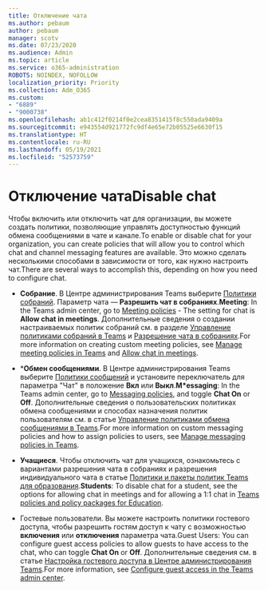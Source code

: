 ```yaml
---
title: Отключение чата
ms.author: pebaum
author: pebaum
manager: scotv
ms.date: 07/23/2020
ms.audience: Admin
ms.topic: article
ms.service: o365-administration
ROBOTS: NOINDEX, NOFOLLOW
localization_priority: Priority
ms.collection: Adm_O365
ms.custom:
- "6889"
- "9000738"
ms.openlocfilehash: ab1c412f0214f0e2cea8351415f8c550ada9409a
ms.sourcegitcommit: e943554d921772fc9df4e65e72b05525e6630f15
ms.translationtype: HT
ms.contentlocale: ru-RU
ms.lasthandoff: 05/19/2021
ms.locfileid: "52573759"
---
```

# <a name="disable-chat"></a><span data-ttu-id="dc35c-102">Отключение чата</span><span class="sxs-lookup"><span data-stu-id="dc35c-102">Disable chat</span></span>

<span data-ttu-id="dc35c-103">Чтобы включить или отключить чат для организации, вы можете создать политики, позволяющие управлять доступностью функций обмена сообщениями в чате и канале.</span><span class="sxs-lookup"><span data-stu-id="dc35c-103">To enable or disable chat for your organization, you can create policies that will allow you to control which chat and channel messaging features are available.</span></span> <span data-ttu-id="dc35c-104">Это можно сделать несколькими способами в зависимости от того, как нужно настроить чат.</span><span class="sxs-lookup"><span data-stu-id="dc35c-104">There are several ways to accomplish this, depending on how you need to configure chat.</span></span>

- <span data-ttu-id="dc35c-105">**Собрание**. В Центре администрирования Teams выберите [Политики собраний](https://admin.teams.microsoft.com/). Параметр чата — **Разрешить чат в собраниях**.</span><span class="sxs-lookup"><span data-stu-id="dc35c-105">**Meeting**: In the Teams admin center, go to [Meeting policies](https://admin.teams.microsoft.com/) - The setting for chat is **Allow chat in meetings**.</span></span> <span data-ttu-id="dc35c-106">Дополнительные сведения о создании настраиваемых политик собраний см. в разделе [Управление политиками собраний в Teams](/microsoftteams/meeting-policies-in-teams) и [Разрешение чата в собраниях](/microsoftteams/meeting-policies-in-teams#allow-chat-in-meetings).</span><span class="sxs-lookup"><span data-stu-id="dc35c-106">For more information on creating custom meeting policies, see [Manage meeting policies in Teams](/microsoftteams/meeting-policies-in-teams) and [Allow chat in meetings](/microsoftteams/meeting-policies-in-teams#allow-chat-in-meetings).</span></span>

- <span data-ttu-id="dc35c-107">\***Обмен сообщениями**. В Центре администрирования Teams выберите [Политики сообщений](https://admin.teams.microsoft.com/) и установите переключатель для параметра "Чат" в положение **Вкл** или **Выкл**.</span><span class="sxs-lookup"><span data-stu-id="dc35c-107">**M\*essaging**: In the Teams admin center, go to [Messaging policies](https://admin.teams.microsoft.com/), and toggle **Chat On** or **Off**.</span></span> <span data-ttu-id="dc35c-108">Дополнительные сведения о пользовательских политиках обмена сообщениями и способах назначения политик пользователям см. в статье [Управление политиками обмена сообщениями в Teams](/microsoftteams/messaging-policies-in-teams).</span><span class="sxs-lookup"><span data-stu-id="dc35c-108">For more information on custom messaging policies and how to assign policies to users, see [Manage messaging policies in Teams](/microsoftteams/messaging-policies-in-teams).</span></span>

- <span data-ttu-id="dc35c-109">**Учащиеся**. Чтобы отключить чат для учащихся, ознакомьтесь с вариантами разрешения чата в собраниях и разрешения индивидуального чата в статье [Политики и пакеты политик Teams для образования](/microsoftteams/policy-packages-edu).</span><span class="sxs-lookup"><span data-stu-id="dc35c-109">**Students**: To disable chat for a student, see the options for allowing chat in meetings and for allowing a 1:1 chat in [Teams policies and policy packages for Education](/microsoftteams/policy-packages-edu).</span></span>

- <span data-ttu-id="dc35c-110">Гостевые пользователи. Вы можете настроить политики гостевого доступа, чтобы разрешить гостям доступ к чату с возможностью **включения** или **отключения** параметра чата.</span><span class="sxs-lookup"><span data-stu-id="dc35c-110">Guest Users: You can configure guest access policies to allow guests to have access to the chat, who can toggle **Chat On** or **Off**.</span></span> <span data-ttu-id="dc35c-111">Дополнительные сведения см. в статье [Настройка гостевого доступа в Центре администрирования Teams](/microsoftteams/set-up-guests#configure-guest-access-in-the-teams-admin-center).</span><span class="sxs-lookup"><span data-stu-id="dc35c-111">For more information, see [Configure guest access in the Teams admin center](/microsoftteams/set-up-guests#configure-guest-access-in-the-teams-admin-center).</span></span>




